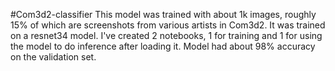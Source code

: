 #Com3d2-classifier
This model was trained with about 1k images, roughly 15% of which are screenshots from various artists in Com3d2. It was trained on a resnet34 model. 
I've created 2 notebooks, 1 for training and 1 for using the model to do inference after loading it.
Model had about 98% accuracy on the validation set.